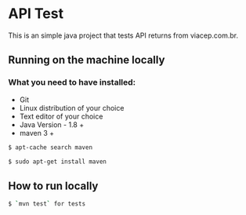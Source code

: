 # API Test

This is an simple java project that tests API returns from viacep.com.br. 

## Running on the machine locally
### What you need to have installed:

- Git
- Linux distribution of your choice
- Text editor of your choice
- Java Version - 1.8 + 
- maven 3 +

```sh
$ apt-cache search maven
```

```sh
$ sudo apt-get install maven
```
## How to run locally

```sh
$ `mvn test` for tests
```
